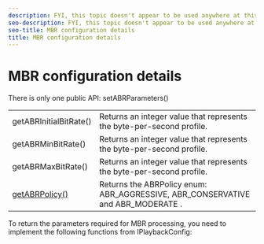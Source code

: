 ```yaml
---
description: FYI, this topic doesn't appear to be used anywhere at this time (April 2015). That's good because it's incorrect, outdated, doesn't use items from the phrase library when it should, etc. Not going to fix it because it's not used. -ellen
seo-description: FYI, this topic doesn't appear to be used anywhere at this time (April 2015). That's good because it's incorrect, outdated, doesn't use items from the phrase library when it should, etc. Not going to fix it because it's not used. -ellen
seo-title: MBR configuration details
title: MBR configuration details
---
```


# MBR configuration details

There is only one public API: setABRParameters()

<table id="table_9426F6E338CB456A98BE6BC51717AE34"> 
 <tgroup cols="2">
  <colspec colnum="1" colname="col1" colwidth="1.00*" />
  <colspec colnum="2" colname="col2" colwidth="3.19*" /> 
  <tbody> 
   <tr> 
    <td colname="col1">getABRInitialBitRate()</td> 
    <td colname="col2">Returns an integer value that represents the byte-per-second profile.</td> 
   </tr> 
   <tr> 
    <td colname="col1">getABRMinBitRate()</td> 
    <td colname="col2">Returns an integer value that represents the byte-per-second profile.</td> 
   </tr> 
   <tr> 
    <td colname="col1">getABRMaxBitRate()</td> 
    <td colname="col2">Returns an integer value that represents the byte-per-second profile.</td> 
   </tr> 
   <tr> 
    <td colname="col1"><a href="http://help.adobe.com/en_US/primetime/api/psdk/javadoc/com/adobe/mediacore/ABRControlParameters.html#getABRPolicy()" format="html" scope="external">getABRPolicy()</a> </td> 
    <td colname="col2">Returns the ABRPolicy enum: ABR_AGGRESSIVE, ABR_CONSERVATIVE and ABR_MODERATE .</td> 
   </tr> 
  </tbody> 
 </tgroup> 
</table>

To return the parameters required for MBR processing, you need to implement the following functions from IPlaybackConfig:

